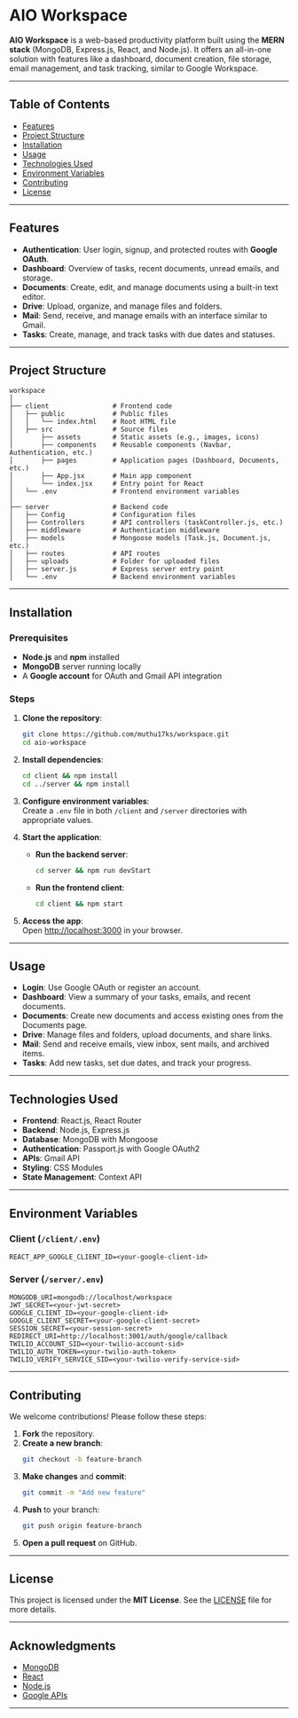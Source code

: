 # **AIO Workspace**

**AIO Workspace** is a web-based productivity platform built using the **MERN stack** (MongoDB, Express.js, React, and Node.js). It offers an all-in-one solution with features like a dashboard, document creation, file storage, email management, and task tracking, similar to Google Workspace.

---

## **Table of Contents**
- [Features](#features)  
- [Project Structure](#project-structure)  
- [Installation](#installation)  
- [Usage](#usage)  
- [Technologies Used](#technologies-used)  
- [Environment Variables](#environment-variables)  
- [Contributing](#contributing)  
- [License](#license)

---

## **Features**
- **Authentication**: User login, signup, and protected routes with **Google OAuth**.  
- **Dashboard**: Overview of tasks, recent documents, unread emails, and storage.  
- **Documents**: Create, edit, and manage documents using a built-in text editor.  
- **Drive**: Upload, organize, and manage files and folders.  
- **Mail**: Send, receive, and manage emails with an interface similar to Gmail.  
- **Tasks**: Create, manage, and track tasks with due dates and statuses.  

---

## **Project Structure**
```plaintext
workspace
│
├── client                # Frontend code
│   ├── public            # Public files
│   │   └── index.html    # Root HTML file
│   ├── src               # Source files
│       ├── assets        # Static assets (e.g., images, icons)
│       ├── components    # Reusable components (Navbar, Authentication, etc.)
│       ├── pages         # Application pages (Dashboard, Documents, etc.)
│       ├── App.jsx       # Main app component
│       └── index.jsx     # Entry point for React
│   └── .env              # Frontend environment variables
│
├── server                # Backend code
│   ├── Config            # Configuration files
│   ├── Controllers       # API controllers (taskController.js, etc.)
│   ├── middleware        # Authentication middleware
│   ├── models            # Mongoose models (Task.js, Document.js, etc.)
│   ├── routes            # API routes
│   ├── uploads           # Folder for uploaded files
│   ├── server.js         # Express server entry point
│   └── .env              # Backend environment variables
```

---

## **Installation**

### **Prerequisites**
- **Node.js** and **npm** installed  
- **MongoDB** server running locally  
- A **Google account** for OAuth and Gmail API integration  

### **Steps**

1. **Clone the repository**:  
   ```bash
   git clone https://github.com/muthu17ks/workspace.git
   cd aio-workspace
   ```

2. **Install dependencies**:  
   ```bash
   cd client && npm install
   cd ../server && npm install
   ```

3. **Configure environment variables**:  
   Create a `.env` file in both `/client` and `/server` directories with appropriate values.

4. **Start the application**:  
   - **Run the backend server**:  
     ```bash
     cd server && npm run devStart
     ```
   - **Run the frontend client**:  
     ```bash
     cd client && npm start
     ```

5. **Access the app**:  
   Open [http://localhost:3000](http://localhost:3000) in your browser.

---

## **Usage**
- **Login**: Use Google OAuth or register an account.  
- **Dashboard**: View a summary of your tasks, emails, and recent documents.  
- **Documents**: Create new documents and access existing ones from the Documents page.  
- **Drive**: Manage files and folders, upload documents, and share links.  
- **Mail**: Send and receive emails, view inbox, sent mails, and archived items.  
- **Tasks**: Add new tasks, set due dates, and track your progress.  

---

## **Technologies Used**
- **Frontend**: React.js, React Router  
- **Backend**: Node.js, Express.js  
- **Database**: MongoDB with Mongoose  
- **Authentication**: Passport.js with Google OAuth2  
- **APIs**: Gmail API  
- **Styling**: CSS Modules  
- **State Management**: Context API  

---

## **Environment Variables**

### **Client (`/client/.env`)**
```plaintext
REACT_APP_GOOGLE_CLIENT_ID=<your-google-client-id>
```

### **Server (`/server/.env`)**
```plaintext
MONGODB_URI=mongodb://localhost/workspace  
JWT_SECRET=<your-jwt-secret>  
GOOGLE_CLIENT_ID=<your-google-client-id>  
GOOGLE_CLIENT_SECRET=<your-google-client-secret>  
SESSION_SECRET=<your-session-secret>  
REDIRECT_URI=http://localhost:3001/auth/google/callback  
TWILIO_ACCOUNT_SID=<your-twilio-account-sid>  
TWILIO_AUTH_TOKEN=<your-twilio-auth-token>  
TWILIO_VERIFY_SERVICE_SID=<your-twilio-verify-service-sid>  
```

---

## **Contributing**

We welcome contributions! Please follow these steps:

1. **Fork** the repository.  
2. **Create a new branch**:  
   ```bash
   git checkout -b feature-branch
   ```
3. **Make changes** and **commit**:  
   ```bash
   git commit -m "Add new feature"
   ```
4. **Push** to your branch:  
   ```bash
   git push origin feature-branch
   ```
5. **Open a pull request** on GitHub.

---

## **License**
This project is licensed under the **MIT License**. See the [LICENSE](LICENSE) file for more details.

---

## **Acknowledgments**
- [MongoDB](https://www.mongodb.com/)  
- [React](https://reactjs.org/)  
- [Node.js](https://nodejs.org/)  
- [Google APIs](https://developers.google.com/)  

---
